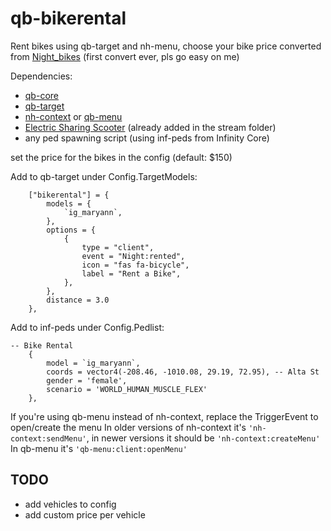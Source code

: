 # qb-bikerental

Rent bikes using qb-target and nh-menu, choose your bike price
converted from [Night_bikes](https://github.com/nighmares/Night_bikes)
(first convert ever, pls go easy on me)

Dependencies:
* [qb-core](https://github.com/qbcore-framework/qb-core)
* [qb-target](https://github.com/BerkieBb/qb-target)
* [nh-context](https://github.com/nerohiro/nh-context) or [qb-menu](https://github.com/qbcore-framework/qb-menu)
* [Electric Sharing Scooter](https://www.gta5-mods.com/vehicles/portuguese-electric-sharing-scooter-addon-livery-map-editor-xml) (already added in the stream folder)
* any ped spawning script (using inf-peds from Infinity Core)

set the price for the bikes in the config (default: $150)


Add to qb-target under Config.TargetModels:
```
    ["bikerental"] = {
        models = {
            `ig_maryann`,
        },
        options = {
            {
                type = "client",
                event = "Night:rented",
                icon = "fas fa-bicycle",
                label = "Rent a Bike",
            },
        },
        distance = 3.0
    },
```

Add to inf-peds under Config.Pedlist:
```
-- Bike Rental
    {
		model = `ig_maryann`,
		coords = vector4(-208.46, -1010.08, 29.19, 72.95), -- Alta St
		gender = 'female',
		scenario = 'WORLD_HUMAN_MUSCLE_FLEX'
    },
```

If you're using qb-menu instead of nh-context, replace the TriggerEvent to open/create the menu
In older versions of nh-context it's `'nh-context:sendMenu'`, in newer versions it should be `'nh-context:createMenu'`
In qb-menu it's `'qb-menu:client:openMenu'`


## TODO
* add vehicles to config
* add custom price per vehicle
